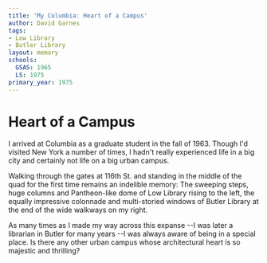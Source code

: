 ```yaml
---
title: 'My Columbia: Heart of a Campus'
author: David Garnes
tags:
- Low Library
- Butler Library
layout: memory
schools:
  GSAS: 1965
  LS: 1975
primary_year: 1975
---
```

# Heart of a Campus

I arrived at Columbia as a graduate student in the fall of 1963. Though I'd visited New York a number of times, I hadn't really experienced life in a big city and certainly not life on a big urban campus.

Walking through the gates at 116th St. and standing in the middle of the quad for the first time remains an indelible memory: The sweeping steps, huge columns and Pantheon-like dome of Low Library rising to the left, the equally impressive colonnade and multi-storied windows of Butler Library at the end of the wide walkways on my right.

As many times as I made my way across this expanse --I was later a librarian in Butler for many years --I was always aware of being in a special place. Is there any other urban campus whose architectural heart is so majestic and thrilling?
